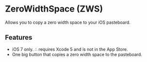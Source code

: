 # ZeroWidthSpace (ZWS)

Allows you to copy a zero width space to your iOS pasteboard.

## Features

* iOS 7 only. ∴ requires Xcode 5 and is not in the App Store.
* One big button that copies a zero width space to the pasteboard.
